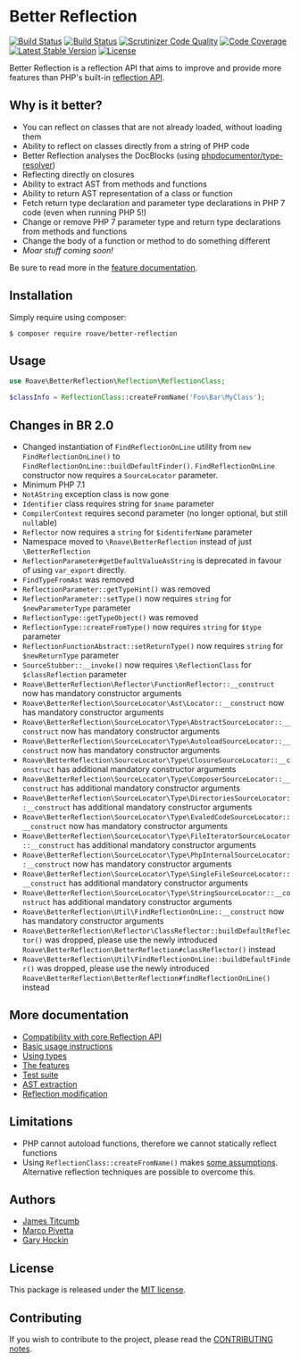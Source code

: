 Better Reflection
=================

[![Build Status](https://travis-ci.org/Roave/BetterReflection.svg?branch=master)](https://travis-ci.org/Roave/BetterReflection) [![Build Status](https://ci.appveyor.com/api/projects/status/github/Roave/BetterReflection?svg=true&branch=master)](https://ci.appveyor.com/project/Ocramius/betterreflection-4jx2w) [![Scrutinizer Code Quality](https://scrutinizer-ci.com/g/Roave/BetterReflection/badges/quality-score.png?b=master)](https://scrutinizer-ci.com/g/Roave/BetterReflection/?branch=master) [![Code Coverage](https://scrutinizer-ci.com/g/Roave/BetterReflection/badges/coverage.png?b=master)](https://scrutinizer-ci.com/g/Roave/BetterReflection/?branch=master) [![Latest Stable Version](https://poser.pugx.org/roave/better-reflection/v/stable)](https://packagist.org/packages/roave/better-reflection) [![License](https://poser.pugx.org/roave/better-reflection/license)](https://packagist.org/packages/roave/better-reflection)

Better Reflection is a reflection API that aims to improve and provide more
features than PHP's built-in [reflection API](http://php.net/manual/en/book.reflection.php).

## Why is it better?

* You can reflect on classes that are not already loaded, without loading them
* Ability to reflect on classes directly from a string of PHP code
* Better Reflection analyses the DocBlocks (using [phpdocumentor/type-resolver](https://github.com/phpDocumentor/TypeResolver))
* Reflecting directly on closures
* Ability to extract AST from methods and functions
* Ability to return AST representation of a class or function
* Fetch return type declaration and parameter type declarations in PHP 7 code (even when running PHP 5!)
* Change or remove PHP 7 parameter type and return type declarations from methods and functions
* Change the body of a function or method to do something different
* *Moar stuff coming soon!*

Be sure to read more in the [feature documentation](https://github.com/Roave/BetterReflection/tree/master/docs/features.md).

## Installation

Simply require using composer:

```shell
$ composer require roave/better-reflection
```

## Usage

```php
use Roave\BetterReflection\Reflection\ReflectionClass;

$classInfo = ReflectionClass::createFromName('Foo\Bar\MyClass');
```

## Changes in BR 2.0

 * Changed instantiation of `FindReflectionOnLine` utility from `new FindReflectionOnLine()` to `FindReflectionOnLine::buildDefaultFinder()`. `FindReflectionOnLine` constructor now requires a `SourceLocator` parameter.
 * Minimum PHP 7.1
 * `NotAString` exception class is now gone
 * `Identifier` class requires string for `$name` parameter
 * `CompilerContext` requires second parameter (no longer optional, but still `null`able)
 * `Reflector` now requires a `string` for `$identiferName` parameter
 * Namespace moved to `\Roave\BetterReflection` instead of just `\BetterReflection`
 * `ReflectionParameter#getDefaultValueAsString` is deprecated in favour of using `var_export` directly.
 * `FindTypeFromAst` was removed
 * `ReflectionParameter::getTypeHint()` was removed
 * `ReflectionParameter::setType()` now requires `string` for `$newParameterType` parameter
 * `ReflectionType::getTypeObject()` was removed
 * `ReflectionType::createFromType()` now requires `string` for `$type` parameter
 * `ReflectionFunctionAbstract::setReturnType()` now requires `string` for `$newReturnType` parameter
 * `SourceStubber::__invoke()` now requires `\ReflectionClass` for `$classReflection` parameter
 * `Roave\BetterReflection\Reflector\FunctionReflector::__construct` now has mandatory constructor arguments
 * `Roave\BetterReflection\SourceLocator\Ast\Locator::__construct` now has mandatory constructor arguments
 * `Roave\BetterReflection\SourceLocator\Type\AbstractSourceLocator::__construct` now has mandatory constructor arguments
 * `Roave\BetterReflection\SourceLocator\Type\AutoloadSourceLocator::__construct` now has mandatory constructor arguments
 * `Roave\BetterReflection\SourceLocator\Type\ClosureSourceLocator::__construct` has additional mandatory constructor arguments
 * `Roave\BetterReflection\SourceLocator\Type\ComposerSourceLocator::__construct` has additional mandatory constructor arguments
 * `Roave\BetterReflection\SourceLocator\Type\DirectoriesSourceLocator::__construct` has additional mandatory constructor arguments
 * `Roave\BetterReflection\SourceLocator\Type\EvaledCodeSourceLocator::__construct` now has mandatory constructor arguments
 * `Roave\BetterReflection\SourceLocator\Type\FileIteratorSourceLocator::__construct` has additional mandatory constructor arguments
 * `Roave\BetterReflection\SourceLocator\Type\PhpInternalSourceLocator::__construct` now has mandatory constructor arguments
 * `Roave\BetterReflection\SourceLocator\Type\SingleFileSourceLocator::__construct` has additional mandatory constructor arguments
 * `Roave\BetterReflection\SourceLocator\Type\StringSourceLocator::__construct` has additional mandatory constructor arguments
 * `Roave\BetterReflection\Util\FindReflectionOnLine::__construct` now has mandatory constructor arguments
 * `Roave\BetterReflection\Reflector\ClassReflector::buildDefaultReflector()` was dropped, please use the newly
   introduced `Roave\BetterReflection\BetterReflection#classReflector()` instead
 * `Roave\BetterReflection\Util\FindReflectionOnLine::buildDefaultFinder()` was dropped, please use the newly
   introduced `Roave\BetterReflection\BetterReflection#findReflectionOnLine()` instead

## More documentation

* [Compatibility with core Reflection API](https://github.com/Roave/BetterReflection/tree/master/docs/compatibility.md)
* [Basic usage instructions](https://github.com/Roave/BetterReflection/tree/master/docs/usage.md)
* [Using types](https://github.com/Roave/BetterReflection/tree/master/docs/types.md)
* [The features](https://github.com/Roave/BetterReflection/tree/master/docs/features.md)
* [Test suite](https://github.com/Roave/BetterReflection/blob/master/test/README.md)
* [AST extraction](https://github.com/Roave/BetterReflection/tree/master/docs/ast-extraction.md)
* [Reflection modification](https://github.com/Roave/BetterReflection/tree/master/docs/reflection-modification.md)

## Limitations

* PHP cannot autoload functions, therefore we cannot statically reflect functions
* Using `ReflectionClass::createFromName()` makes [some assumptions](https://github.com/Roave/BetterReflection/tree/master/docs/usage.md#basic-reflection). Alternative reflection techniques are possible to overcome this.

## Authors

* [James Titcumb](https://github.com/asgrim)
* [Marco Pivetta](https://github.com/Ocramius)
* [Gary Hockin](https://github.com/GeeH)

## License

This package is released under the [MIT license](LICENSE).

## Contributing

If you wish to contribute to the project, please read the [CONTRIBUTING notes](CONTRIBUTING.md).
